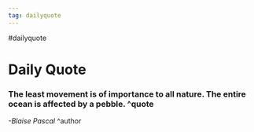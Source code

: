 ```yaml
---
tag: dailyquote
---
```


#dailyquote

# Daily Quote

### The least movement is of importance to all nature. The entire ocean is affected by a pebble. ^quote
*-Blaise Pascal* ^author
